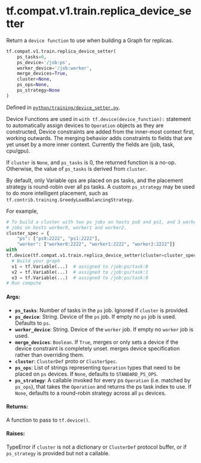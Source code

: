 <div itemscope itemtype="http://developers.google.com/ReferenceObject">
<meta itemprop="name" content="tf.compat.v1.train.replica_device_setter" />
<meta itemprop="path" content="Stable" />
</div>

# tf.compat.v1.train.replica_device_setter

Return a `device function` to use when building a Graph for replicas.

``` python
tf.compat.v1.train.replica_device_setter(
    ps_tasks=0,
    ps_device='/job:ps',
    worker_device='/job:worker',
    merge_devices=True,
    cluster=None,
    ps_ops=None,
    ps_strategy=None
)
```



Defined in [`python/training/device_setter.py`](/code/stable/tensorflow/python/training/device_setter.py).

<!-- Placeholder for "Used in" -->

Device Functions are used in `with tf.device(device_function):` statement to
automatically assign devices to `Operation` objects as they are constructed,
Device constraints are added from the inner-most context first, working
outwards. The merging behavior adds constraints to fields that are yet unset
by a more inner context. Currently the fields are (job, task, cpu/gpu).

If `cluster` is `None`, and `ps_tasks` is 0, the returned function is a no-op.
Otherwise, the value of `ps_tasks` is derived from `cluster`.

By default, only Variable ops are placed on ps tasks, and the placement
strategy is round-robin over all ps tasks. A custom `ps_strategy` may be used
to do more intelligent placement, such as
`tf.contrib.training.GreedyLoadBalancingStrategy`.

For example,

```python
# To build a cluster with two ps jobs on hosts ps0 and ps1, and 3 worker
# jobs on hosts worker0, worker1 and worker2.
cluster_spec = {
    "ps": ["ps0:2222", "ps1:2222"],
    "worker": ["worker0:2222", "worker1:2222", "worker2:2222"]}
with
tf.device(tf.compat.v1.train.replica_device_setter(cluster=cluster_spec)):
  # Build your graph
  v1 = tf.Variable(...)  # assigned to /job:ps/task:0
  v2 = tf.Variable(...)  # assigned to /job:ps/task:1
  v3 = tf.Variable(...)  # assigned to /job:ps/task:0
# Run compute
```

#### Args:


* <b>`ps_tasks`</b>: Number of tasks in the `ps` job.  Ignored if `cluster` is
  provided.
* <b>`ps_device`</b>: String.  Device of the `ps` job.  If empty no `ps` job is used.
  Defaults to `ps`.
* <b>`worker_device`</b>: String.  Device of the `worker` job.  If empty no `worker`
  job is used.
* <b>`merge_devices`</b>: `Boolean`. If `True`, merges or only sets a device if the
  device constraint is completely unset. merges device specification rather
  than overriding them.
* <b>`cluster`</b>: `ClusterDef` proto or `ClusterSpec`.
* <b>`ps_ops`</b>: List of strings representing `Operation` types that need to be
  placed on `ps` devices.  If `None`, defaults to `STANDARD_PS_OPS`.
* <b>`ps_strategy`</b>: A callable invoked for every ps `Operation` (i.e. matched by
  `ps_ops`), that takes the `Operation` and returns the ps task index to
  use.  If `None`, defaults to a round-robin strategy across all `ps`
  devices.


#### Returns:

A function to pass to `tf.device()`.



#### Raises:

TypeError if `cluster` is not a dictionary or `ClusterDef` protocol buffer,
or if `ps_strategy` is provided but not a callable.
